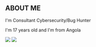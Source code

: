 ## ABOUT ME
<p>I'm Consultant Cybersecurity/Bug Hunter</p>
<p>I'm 17 years old and I'm from Angola</p>
<img src="https://img.shields.io/static/v1?label=hacker&message=Pentesting&color=blue&style=for-the-badge&logo=Python"/>
<img src="http://img.shields.io/static/v1?label=License&message=MIT&color=green&style=for-the-badge"/>


